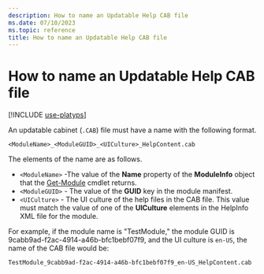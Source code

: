 ```yaml
---
description: How to name an Updatable Help CAB file
ms.date: 07/10/2023
ms.topic: reference
title: How to name an Updatable Help CAB file
---
```

# How to name an Updatable Help CAB file

[!INCLUDE [use-platyps](../../../includes/use-platyps.md)]

An updatable cabinet (`.CAB`) file must have a name with the following format.

`<ModuleName>_<ModuleGUID>_<UICulture>_HelpContent.cab`

The elements of the name are as follows.

- `<ModuleName>` -The value of the **Name** property of the **ModuleInfo** object that the
  [Get-Module][01] cmdlet returns.
- `<ModuleGUID>` - The value of the **GUID** key in the module manifest.
- `<UICulture>` - The UI culture of the help files in the CAB file. This value must match the value
  of one of the **UICulture** elements in the HelpInfo XML file for the module.

For example, if the module name is "TestModule," the module GUID is
9cabb9ad-f2ac-4914-a46b-bfc1bebf07f9, and the UI culture is `en-US`, the name of the CAB file would
be:

`TestModule_9cabb9ad-f2ac-4914-a46b-bfc1bebf07f9_en-US_HelpContent.cab`

<!-- link references -->
[01]: /powershell/module/Microsoft.PowerShell.Core/Get-Module
